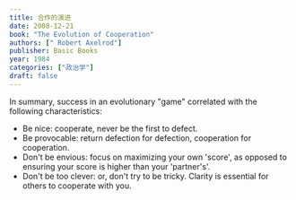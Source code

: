 ```yaml
---
title: 合作的演进
date: 2008-12-21
book: "The Evolution of Cooperation"
authors: ["	Robert Axelrod"]
publisher: Basic Books
year: 1984
categories: ["政治学"]
draft: false
---
```


In summary, success in an evolutionary "game" correlated with the following characteristics:

- Be nice: cooperate, never be the first to defect.
- Be provocable: return defection for defection, cooperation for cooperation.
- Don't be envious: focus on maximizing your own 'score', as opposed to ensuring your score is higher than your 'partner's'.
- Don't be too clever: or, don't try to be tricky. Clarity is essential for others to cooperate with you.